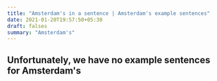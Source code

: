 ```yaml
---
title: "Amsterdam's in a sentence | Amsterdam's example sentences"
date: 2021-01-20T19:57:50+05:30
draft: falses
summary: "Amsterdam's"
---
```

## Unfortunately, we have no example sentences for Amsterdam's                 
